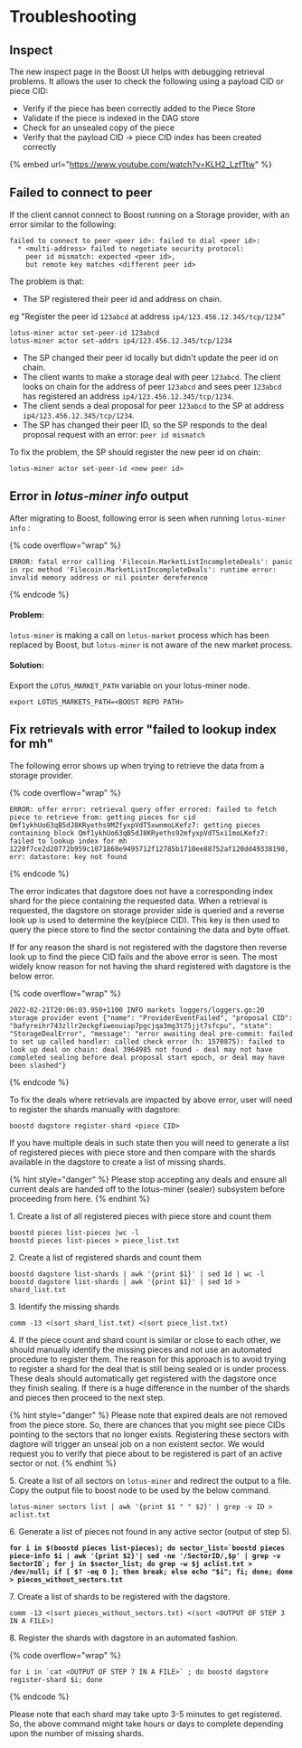 # Troubleshooting

## Inspect

The new inspect page in the Boost UI helps with debugging retrieval problems. It allows the user to check the following using a payload CID or piece CID:

* Verify if the piece has been correctly added to the Piece Store
* Validate if the piece is indexed in the DAG store
* Check for an unsealed copy of the piece
* Verify that the payload CID -> piece CID index has been created correctly

{% embed url="https://www.youtube.com/watch?v=KLH2_LzfTtw" %}

## Failed to connect to peer

If the client cannot connect to Boost running on a Storage provider, with an error similar to the following:

```
failed to connect to peer <peer id>: failed to dial <peer id>:
  * <multi-address> failed to negotiate security protocol:
    peer id mismatch: expected <peer id>,
    but remote key matches <different peer id>
```

The problem is that:

* The SP registered their peer id and address on chain.

&#x20;      eg "Register the peer id `123abcd` at address `ip4/123.456.12.345/tcp/1234`"

```
lotus-miner actor set-peer-id 123abcd
lotus-miner actor set-addrs ip4/123.456.12.345/tcp/1234
```

* The SP changed their peer id locally but didn't update the peer id on chain.
* The client wants to make a storage deal with peer `123abcd`. The client looks on chain for the address of peer `123abcd` and sees peer `123abcd` has registered an address `ip4/123.456.12.345/tcp/1234`.
* The client sends a deal proposal for peer `123abcd` to the SP at address `ip4/123.456.12.345/tcp/1234`.
* The SP has changed their peer ID, so the SP responds to the deal proposal request with an error: `peer id mismatch`

To fix the problem, the SP should register the new peer id on chain:

```
lotus-miner actor set-peer-id <new peer id>
```

## Error in _lotus-miner info_ output

After migrating to Boost, following error is seen when running `lotus-miner info` :

{% code overflow="wrap" %}
```
ERROR: fatal error calling 'Filecoin.MarketListIncompleteDeals': panic in rpc method 'Filecoin.MarketListIncompleteDeals': runtime error: invalid memory address or nil pointer dereference
```
{% endcode %}

#### Problem:

`lotus-miner` is making a call on `lotus-market` process which has been replaced by Boost, but `lotus-miner` is not aware of the new market process.

#### Solution:

Export the `LOTUS_MARKET_PATH` variable on your lotus-miner node.

```
export LOTUS_MARKETS_PATH=<BOOST REPO PATH>
```

## Fix retrievals with error "failed to lookup index for mh"

The following error shows up when trying to retrieve the data from a storage provider.

{% code overflow="wrap" %}
```
ERROR: offer error: retrieval query offer errored: failed to fetch piece to retrieve from: getting pieces for cid Qmf1ykhUo63qB5dJ8KRyeths9MZfyxpVdT5xwnmoLKefz7: getting pieces containing block Qmf1ykhUo63qB5dJ8KRyeths92mfyxpVdT5xi1moLKefz7: failed to lookup index for mh 1220f7ce2d20772b959c1071868e9495712f12785b1710ee88752af120dd49338190, err: datastore: key not found
```
{% endcode %}

The error indicates that dagstore does not have a corresponding index shard for the piece containing the requested data. When a retrieval is requested, the dagstore on storage provider side is queried and a reverse look up is used to determine the key(piece CID). This key is then used to query the piece store to find the sector containing the data and byte offset.

If for any reason the shard is not registered with the dagstore then reverse look up to find the piece CID fails and the above error is seen. The most widely know reason for not having the shard registered with dagstore is the below error.

{% code overflow="wrap" %}
```
2022-02-21T20:06:03.950+1100 INFO markets loggers/loggers.go:20 storage provider event {"name": "ProviderEventFailed", "proposal CID": "bafyreihr743zllr2eckgfiweouiap7pgcjqa3mg3t75jjt7sfcpu", "state": "StorageDealError", "message": "error awaiting deal pre-commit: failed to set up called handler: called check error (h: 1570875): failed to look up deal on chain: deal 3964985 not found - deal may not have completed sealing before deal proposal start epoch, or deal may have been slashed"}
```
{% endcode %}

To fix the deals where retrievals are impacted by above error, user will need to register the shards manually with dagstore:

```
boostd dagstore register-shard <piece CID>
```

If you have multiple deals in such state then you will need to generate a list of registered pieces with piece store and then compare with the shards available in the dagstore to create a list of missing shards.

{% hint style="danger" %}
Please stop accepting any deals and ensure all current deals are handed off to the lotus-miner (sealer) subsystem before proceeding from here.
{% endhint %}

1\. Create a list of all registered pieces with piece store and count them

```
boostd pieces list-pieces |wc -l
boostd pieces list-pieces > piece_list.txt
```

2\. Create a list of registered shards and count them

```
boostd dagstore list-shards | awk '{print $1}' | sed 1d | wc -l
boostd dagstore list-shards | awk '{print $1}' | sed 1d > shard_list.txt
```

3\. Identify the missing shards

```
comm -13 <(sort shard_list.txt) <(sort piece_list.txt)
```

4\. If the piece count and shard count is similar or close to each other, we should manually identify the missing pieces and not use an automated procedure to register them. The reason for this approach is to avoid trying to register a shard for the deal that is still being sealed or is under process. These deals should automatically get registered with the dagstore once they finish sealing. If there is a huge difference in the number of the shards and pieces then proceed to the next step.

{% hint style="danger" %}
Please note that expired deals are not removed from the piece store. So, there are chances that you might see piece CIDs pointing to the sectors that no longer exists. Registering these sectors with dagtore will trigger an unseal job on a non existent sector. We would request you to verify that piece about to be registered is part of an active sector or not.
{% endhint %}

5\. Create a list of all sectors on `lotus-miner` and redirect the output to a file. Copy the output file to boost node to be used by the below command.&#x20;

```
lotus-miner sectors list | awk '{print $1 " " $2}' | grep -v ID > aclist.txt
```

6\. Generate a list of pieces not found in any active sector (output of step 5).

<pre data-overflow="wrap"><code><strong>for i in $(boostd pieces list-pieces); do sector_list=`boostd pieces piece-info $i | awk '{print $2}'| sed -ne '/SectorID/,$p' | grep -v SectorID`; for j in $sector_list; do grep -w $j aclist.txt > /dev/null; if [ $? -eq 0 ]; then break; else echo "$i"; fi; done; done > pieces_without_sectors.txt</strong></code></pre>

7\. Create a list of shards to be registered with the dagstore.

```
comm -13 <(sort pieces_without_sectors.txt) <(sort <OUTPUT OF STEP 3 IN A FILE>)
```

8\. Register the shards with dagstore in an automated fashion.

{% code overflow="wrap" %}
```
for i in `cat <OUTPUT OF STEP 7 IN A FILE>` ; do boostd dagstore register-shard $i; done
```
{% endcode %}

Please note that each shard may take upto 3-5 minutes to get registered. So, the above command might take hours or days to complete depending upon the number of missing shards.
